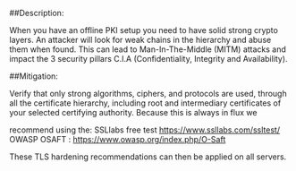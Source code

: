 ##Description:

When you have an offline PKI setup you need to have solid strong crypto layers.
An attacker will look for weak chains in the hierarchy and abuse them when found.
This can lead to Man-In-The-Middle (MITM) attacks and impact the 3 security pillars C.I.A (Confidentiality, Integrity and Availability).

##Mitigation:

Verify that only strong algorithms, ciphers, and protocols are used, through all the certificate hierarchy,
including root and intermediary certificates of your selected certifying authority.
Because this is always in flux we

recommend using the:
SSLlabs free test https://www.ssllabs.com/ssltest/
OWASP OSAFT : https://www.owasp.org/index.php/O-Saft

These TLS hardening recommendations can then be applied on all servers.
